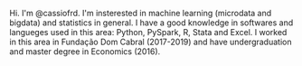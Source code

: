 Hi. I'm @cassiofrd. I'm insterested in machine learning (microdata and bigdata) and statistics in general.
I have a good knowledge in softwares and langueges used in this area: Python, PySpark, R, Stata and Excel.
I worked in this area in Fundação Dom Cabral (2017-2019) and have undergraduation and master degree in Economics (2016).

<!---
cassiofrd/cassiofrd is a ✨ special ✨ repository because its `README.md` (this file) appears on your GitHub profile.
You can click the Preview link to take a look at your changes.
--->
